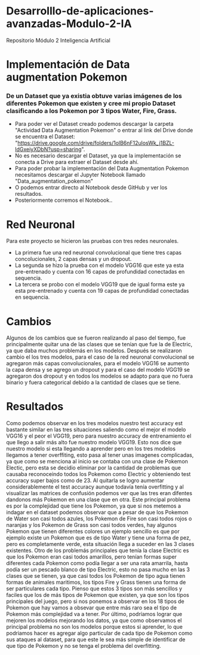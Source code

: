 # Desarrolllo-de-aplicaciones-avanzadas-Modulo-2-IA
Repositorio Módulo 2 Inteligencia Artificial

# Implementación de Data augmentation Pokemon
### De un Dataset que ya existia obtuve varias imágenes de los diferentes Pokemon que existen y cree mi propio Dataset clasificando a los Pokemon por 3 tipos Water, Fire, Grass.

* Para poder ver el Dataset creado podemos descargar la carpeta "Actividad Data Augmentation Pokemon" o entrar al link del Drive donde se encuentra el Dataset: "https://drive.google.com/drive/folders/1olB6nF12ulosWk_j1BZL-ldGxeiyXDbN?usp=sharing".
* No es necesario descargar el Dataset, ya que la implementación se conecta a Drive para extraer el Dataset desde ahí.
* Para poder probar la implementación del Data Augmentation Pokemon necesitamos descargar el Jupyter Notebook llamado "Data_augmentation_pokemon"
* O podemos entrar directo al Notebook desde GitHub y ver los resultados.
* Posteriormente corremos el Notebook..

# Red Neuronal
Para este proyecto se hicieron las pruebas con tres redes neuronales.
* La primera fue una red neuronal convolucional que tiene tres capas concolucionales, 2 capas densas y un dropout.
* La segunda se hizo la prueba con el modelo VGG16 que este ya esta pre-entrenado y cuenta con 16 capas de profundidad conectadas en sequencia.
* La tercera se probo con el modelo VGG19 que de igual forma este ya esta pre-entrenado y cuenta con 19 capas de profundidad conectadas en sequencia.

# Cambios
Algunos de los cambios que se fueron realizando al paso del tiempo, fue principalmente quitar una de las clases que se tenían que fue la de Electric, ya que daba muchos problemás en los modelos. Después se realizaron cambio el los tres modelos, para el caso de la red neuronal convolucional se agregaron más capas convolucionales, para el modelo VGG16 se aumento la capa densa y se agrego un dropout y para el caso del modelo VGG19 se agregaron dos dropout y en todos los modelos se adapto para que no fuera binario y fuera categorical debido a la cantidad de clases que se tiene.

# Resultados
Como podemos observar en los tres modelos nuestro test accuracy est bastante similar en las tres situaciones saliendo como el mejor el modelo VGG16 y el peor el VGG19, pero para nuestro accuracy de entrenamiento el que llego a salir más alto fue nuestro modelo VGG19. Esto nos dice que nuestro modelo si esta llegando a aprender pero en los tres modelos llegamos a tener overffiting, esto pasa al tener unas imagenes complicadas, ya que como se menciona al inicio se contaba con una clase de Pokemon Electic, pero esta se decidio eliminar por la cantidad de problemas que causaba reconoceindo todos los Pokemon como Electric y obteniendo test accuracy super bajos como de 23. Al quitarla se logro aumentar considerablemente el test accuracy aunque todavía tenía overfitting y al visualizar las matrices de confusión podemos ver que las tres eran difentes dandonos más Pokemon en una clase que en otra. Este principal problema es por la complejidad que tiene los Pokemon, ya que si nos metemos a indagar en el dataset podemos observar que a pesar de que los Pokemon de Water son casi todos azules, los Pokemon de Fire son casi todos rojos o naranjas y los Pokemon de Grass son casi todos verdes, hay algunos Pokemon que tienen diferentes colores un ejemplo sencillo es que por ejemplo existe un Pokemon que es de tipo Water y tiene una forma de pez, pero es completamente verde, esta situación llega a suceder en las 3 clases existentes. Otro de los problemás principales que tenía la clase Electric es que los Pokemon eran casi todos amarillos, pero tenían formas super diferentes cada Pokemon como podía llegar a ser una rata amarrila, hasta podía ser un pescado blanco de tipo Electric, esto no pasa mucho en las 3 clases que se tienen, ya que casi todos los Pokemon de tipo agua tienen formas de animales maritimos, los tipos Fire y Grass tienen una forma de ser particulares cada tipo. Pienso que estos 3 tipos son más sencillos y faciles que los de más tipos de Pokemon que existen, ya que son los tipos principales del juego, pero si nos ponemos a observar en los 18 tipos de Pokemon que hay vamos a obsevar que entre más raro sea el tipo de Pokemon más complejidad va a tener.
Por último, podríamos lograr que mejoren los modelos mejorando los datos, ya que como observamos el principal problema no son los modelos porque estos si aprender, lo que podriamos hacer es agregar algo particular de cada tipo de Pokemon como sus ataques al dataset, para que este le sea más simple de identificar de que tipo de Pokemon y no se tenga el problema del overfitting.
